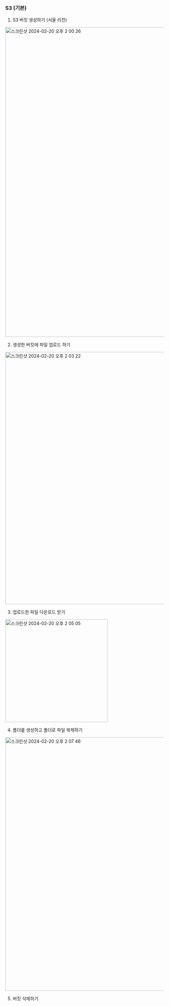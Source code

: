 ### S3 (기본)

1. S3 버킷 생성하기 (서울 리전)
  <img width="982" alt="스크린샷 2024-02-20 오후 2 00 26" src="https://github.com/Ina-Youn/oz_class/assets/155051602/c53ddd97-0778-4db4-a5a5-8002aca1d13a">

2. 생성한 버킷에 파일 업로드 하기
  <img width="800" alt="스크린샷 2024-02-20 오후 2 03 22" src="https://github.com/Ina-Youn/oz_class/assets/155051602/08922f9a-016e-4bd3-851d-71c6f020ee00">

3. 업로드한 파일 다운로드 받기
  <img width="326" alt="스크린샷 2024-02-20 오후 2 05 05" src="https://github.com/Ina-Youn/oz_class/assets/155051602/7e948b7e-5497-4193-b796-e9a392cab68b">

4. 폴더를 생성하고 폴더로 파일 복제하기
  <img width="804" alt="스크린샷 2024-02-20 오후 2 07 46" src="https://github.com/Ina-Youn/oz_class/assets/155051602/7adfd0f1-3bff-471c-a894-c26ccb3b609a">

5. 버킷 삭제하기
